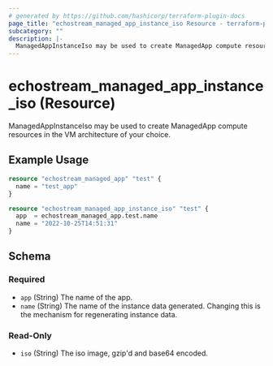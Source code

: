 ```yaml
---
# generated by https://github.com/hashicorp/terraform-plugin-docs
page_title: "echostream_managed_app_instance_iso Resource - terraform-provider-echostream"
subcategory: ""
description: |-
  ManagedAppInstanceIso may be used to create ManagedApp compute resources in the VM architecture of your choice.
---
```


# echostream_managed_app_instance_iso (Resource)

ManagedAppInstanceIso may be used to create ManagedApp compute resources in the VM architecture of your choice.

## Example Usage

```terraform
resource "echostream_managed_app" "test" {
  name = "test_app"
}

resource "echostream_managed_app_instance_iso" "test" {
  app  = echostream_managed_app.test.name
  name = "2022-10-25T14:51:31"
}
```

<!-- schema generated by tfplugindocs -->
## Schema

### Required

- `app` (String) The name of the app.
- `name` (String) The name of the instance data generated. Changing this is the mechanism for regenerating instance data.

### Read-Only

- `iso` (String) The iso image, gzip'd and base64 encoded.
